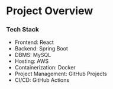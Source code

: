 # Project Overview
### Tech Stack
 - Frontend: React
 - Backend: Spring Boot
 - DBMS: MySQL
 - Hosting: AWS
 - Containerization: Docker
 - Project Management: GitHub Projects
 - CI/CD: GitHub Actions
